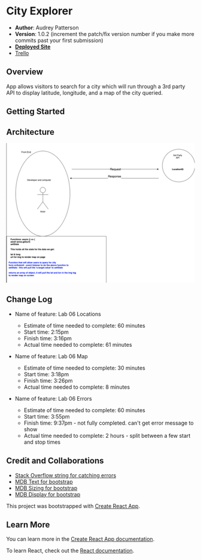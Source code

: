 # City Explorer

- **Author**: Audrey Patterson
- **Version**: 1.0.2 (increment the patch/fix version number if you make more commits past your first submission)
- [**Deployed Site**](https://epic-hodgkin-57acb3.netlify.app)
- [Trello](https://trello.com/b/VjvSUsLI/city-explorer)

## Overview

App allows visitors to search for a city which will run through a 3rd party API to display latitude, longitude, and a map of the city queried.

## Getting Started
<!-- What are the steps that a user must take in order to build this app on their own machine and get it running? -->

## Architecture
<!-- Provide a detailed description of the application design. What technologies (languages, libraries, etc) you're using, and any other relevant design information. -->
![Lab 06 drawing done with Pair Programming Partner - Julien](./src/img/wrrlab06.png)


## Change Log
<!-- Use this area to document the iterative changes made to your application as each feature is successfully implemented. Use time stamps. Here's an examples:

01-01-2001 4:59pm - Application now has a fully-functional express server, with a GET route for the location resource. -->

- Name of feature: Lab 06 Locations
  - Estimate of time needed to complete: 60 minutes
  - Start time: 2:15pm
  - Finish time: 3:16pm
  - Actual time needed to complete: 61 minutes

- Name of feature: Lab 06 Map
  - Estimate of time needed to complete: 30 minutes
  - Start time: 3:18pm
  - Finish time: 3:26pm
  - Actual time needed to complete: 8 minutes

- Name of feature: Lab 06 Errors
  - Estimate of time needed to complete: 60 minutes
  - Start time: 3:55pm
  - Finish time: 9:37pm - not fully completed. can't get error message to show
  - Actual time needed to complete: 2 hours - split between a few start and stop times

## Credit and Collaborations
<!-- Give credit (and a link) to other people or resources that helped you build this application. -->
- [Stack Overflow string for catching errors](https://stackoverflow.com/questions/49967779/axios-handling-errors)
- [MDB Text for bootstrap](https://mdbootstrap.com/docs/react/utilities/text/)
- [MDB Sizing for bootstrap](https://mdbootstrap.com/docs/react/utilities/sizing/)
- [MDB Display for bootstrap](https://mdbootstrap.com/docs/react/utilities/display/)

This project was bootstrapped with [Create React App](https://github.com/facebook/create-react-app).

## Learn More

You can learn more in the [Create React App documentation](https://facebook.github.io/create-react-app/docs/getting-started).

To learn React, check out the [React documentation](https://reactjs.org/).
